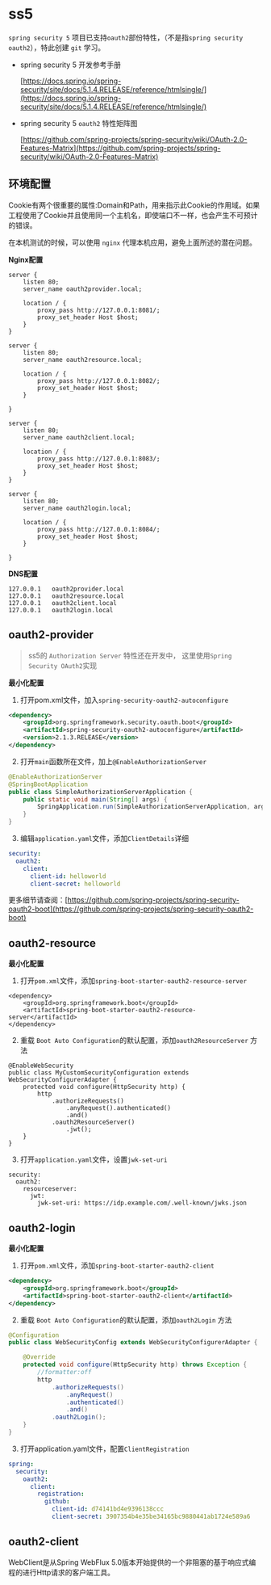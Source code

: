 # ss5

`spring security 5` 项目已支持`oauth2`部份特性，（不是指`spring security oauth2`），特此创建 `git` 学习。

- spring security 5 开发参考手册

    [https://docs.spring.io/spring-security/site/docs/5.1.4.RELEASE/reference/htmlsingle/](https://docs.spring.io/spring-security/site/docs/5.1.4.RELEASE/reference/htmlsingle/)

- spring security 5 `oauth2` 特性矩阵图

    [https://github.com/spring-projects/spring-security/wiki/OAuth-2.0-Features-Matrix](https://github.com/spring-projects/spring-security/wiki/OAuth-2.0-Features-Matrix)

## 环境配置

Cookie有两个很重要的属性:Domain和Path，用来指示此Cookie的作用域。如果工程使用了Cookie并且使用同一个主机名，即使端口不一样，也会产生不可预计的错误。

在本机测试的时候，可以使用 `nginx` 代理本机应用，避免上面所述的潜在问题。

**Nginx配置**

```
server {
    listen 80;
    server_name oauth2provider.local;

    location / {
        proxy_pass http://127.0.0.1:8081/;
        proxy_set_header Host $host;
    }
}

server {
    listen 80;
    server_name oauth2resource.local;

    location / {
        proxy_pass http://127.0.0.1:8082/;
        proxy_set_header Host $host;
    }

}

server {
    listen 80;
    server_name oauth2client.local;

    location / {
        proxy_pass http://127.0.0.1:8083/;
        proxy_set_header Host $host;
    }
}

server {
    listen 80;
    server_name oauth2login.local;

    location / {
        proxy_pass http://127.0.0.1:8084/;
        proxy_set_header Host $host;
    }

}
```

**DNS配置**

```
127.0.0.1	oauth2provider.local
127.0.0.1	oauth2resource.local
127.0.0.1	oauth2client.local
127.0.0.1	oauth2login.local
```

## oauth2-provider

> ss5的 `Authorization Server` 特性还在开发中， 这里使用`Spring Security OAuth2`实现

**最小化配置**

1.  打开pom.xml文件，加入`spring-security-oauth2-autoconfigure`

```xml
<dependency>
    <groupId>org.springframework.security.oauth.boot</groupId>
    <artifactId>spring-security-oauth2-autoconfigure</artifactId>
    <version>2.1.3.RELEASE</version>
</dependency>
```

2.  打开`main`函数所在文件，加上`@EnableAuthorizationServer`

```java
@EnableAuthorizationServer
@SpringBootApplication
public class SimpleAuthorizationServerApplication {
    public static void main(String[] args) {
        SpringApplication.run(SimpleAuthorizationServerApplication, args);
    }
}
```

3.  编辑`application.yaml`文件，添加`ClientDetails`详细

```yaml
security:
  oauth2:
    client:
      client-id: helloworld
      client-secret: helloworld
```

更多细节请查阅：[https://github.com/spring-projects/spring-security-oauth2-boot](https://github.com/spring-projects/spring-security-oauth2-boot)

## oauth2-resource

**最小化配置**

1. 打开`pom.xml`文件，添加`spring-boot-starter-oauth2-resource-server`

```
<dependency>
    <groupId>org.springframework.boot</groupId>
    <artifactId>spring-boot-starter-oauth2-resource-server</artifactId>
</dependency>
```

2.  重载 `Boot Auto Configuration`的默认配置，添加`oauth2ResourceServer` 方法
```
@EnableWebSecurity
public class MyCustomSecurityConfiguration extends WebSecurityConfigurerAdapter {
    protected void configure(HttpSecurity http) {
        http
            .authorizeRequests()
                .anyRequest().authenticated()
                .and()
            .oauth2ResourceServer()
                .jwt();
    }
}
```

3. 打开`application.yaml`文件，设置`jwk-set-uri`

```
security:
  oauth2:
    resourceserver:
      jwt:
        jwk-set-uri: https://idp.example.com/.well-known/jwks.json
```

## oauth2-login

**最小化配置**

1. 打开`pom.xml`文件，添加`spring-boot-starter-oauth2-client`

```xml
<dependency>
    <groupId>org.springframework.boot</groupId>
    <artifactId>spring-boot-starter-oauth2-client</artifactId>
</dependency>
```

2. 重载 `Boot Auto Configuration`的默认配置，添加`oauth2Login` 方法

```java
@Configuration
public class WebSecurityConfig extends WebSecurityConfigurerAdapter {

    @Override
    protected void configure(HttpSecurity http) throws Exception {
        //formatter:off
        http
            .authorizeRequests()
                .anyRequest()
                .authenticated()
                .and()
            .oauth2Login();
    }
}
```

3. 打开application.yaml文件，配置`ClientRegistration`

```yaml
spring:
  security:
    oauth2:
      client:
        registration:
          github:
            client-id: d74141bd4e9396138ccc
            client-secret: 3907354b4e35be34165bc9880441ab1724e589a6
```

## oauth2-client

WebClient是从Spring WebFlux 5.0版本开始提供的一个非阻塞的基于响应式编程的进行Http请求的客户端工具。